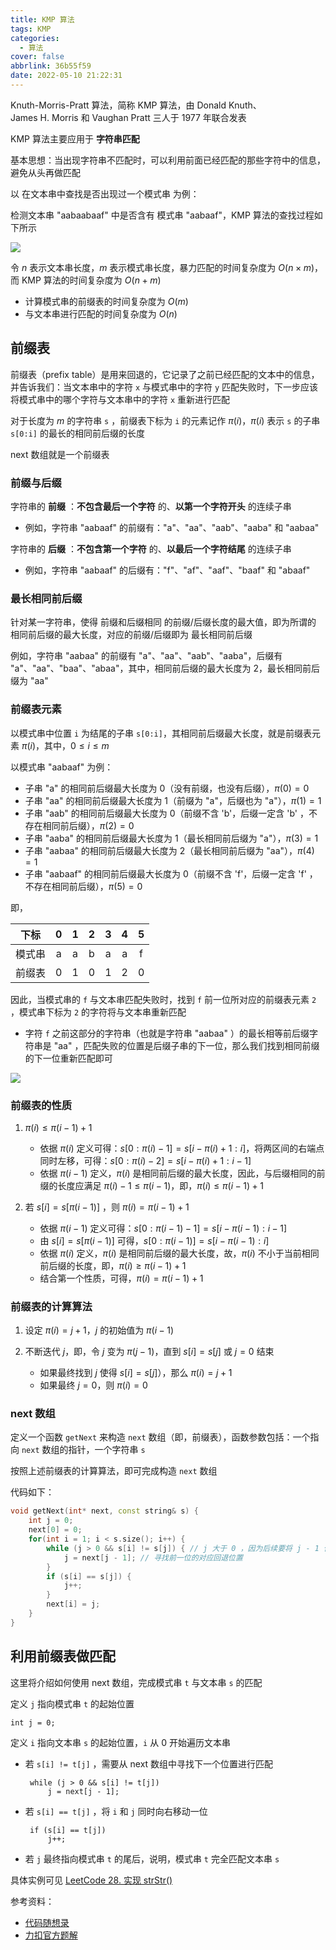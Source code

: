 ```yaml
---
title: KMP 算法
tags: KMP
categories:
  - 算法
cover: false
abbrlink: 36b55f59
date: 2022-05-10 21:22:31
---
```


Knuth-Morris-Pratt 算法，简称 KMP 算法，由 Donald Knuth、James H. Morris 和 Vaughan Pratt 三人于 1977 年联合发表

KMP 算法主要应用于 **字符串匹配**

基本思想：当出现字符串不匹配时，可以利用前面已经匹配的那些字符中的信息，避免从头再做匹配

以 在文本串中查找是否出现过一个模式串 为例：

检测文本串 "aabaabaaf" 中是否含有 模式串 "aabaaf"，KMP 算法的查找过程如下所示

![](https://code-thinking.cdn.bcebos.com/gifs/KMP%E7%B2%BE%E8%AE%B21.gif)

[^_^]:

    - 若采用暴力匹配，即，首先检查以第一个字符 'a' 开头的子串是否可以与 "aabaaf" 相匹配，发现子串 "aabaab" 的第二个 'b' 无法与 "aabaaf" 对应位置上的 'f' 匹配，于是，重新检查字符串 "aabaabaaf" 中以第二个字符 'a' 开头的子串是否可以与 "aabaaf" 相匹配，依此类推
    - 若采用 KMP 算法，当发现子串 "aabaab" 的第二个 'b' 无法与 "aabaaf" 对应位置上的 'f' 匹配时，会利用此前已经匹配的子串 "aabaa" 的信息，以确定下一步的匹配起点


<!-- 
可以看出，如果暴力匹配，会当发现不匹配时，需要对模式串从头开始匹配，但如果使用 KMP ，就不会从头匹配，而是从上次已经匹配的内容开始匹配，即，找到模式串中下标为 2 的字符 'b' 继续开始匹配 -->

令 $n$ 表示文本串长度，$m$ 表示模式串长度，暴力匹配的时间复杂度为 $O(n \times m)$，而 KMP 算法的时间复杂度为 $O(n + m)$
 - 计算模式串的前缀表的时间复杂度为 $O(m)$
 - 与文本串进行匹配的时间复杂度为 $O(n)$


## 前缀表

前缀表（prefix table）是用来回退的，它记录了之前已经匹配的文本中的信息，并告诉我们：当文本串中的字符 `x` 与模式串中的字符 `y` 匹配失败时，下一步应该将模式串中的哪个字符与文本串中的字符 `x` 重新进行匹配

[^_^]: 被注释掉了

    例如，文本串字符 `b` 与模式串 `f` 不匹配时，前缀表会告知，应将模式串中的 `b` 与文本串的 `b` 进行匹配
    - 因为模式串字符 `f` 前面的 "aa" 与文本串字符 `b` 前面的 "aa" 是匹配的，而模式串字符 `b` 前面也有一个 "aa" ，因此，模式串字符 `b` 前面的 "aa" 也可以与文本串字符 `b` 前面的 "aa" 相匹配，故而可以将这两个 "aa" 进行匹配，并检查 "aa" 后面的对应字符是否匹配

    对应的，这也就是前缀表的工作原理：匹配失败位置前一位的前缀表元素，记录了匹配成功子串（`"aabaa"`）的最长相同前后缀（`"aa"`）的长度（`2`），该长度对应的位置，即为下一步匹配的起点（将模式串下标为 `2` 的字符与文本串的 `b` 匹配）

<!-- 前缀表中，下标为 `i` 的元素，记录了 “ 在模式串里边，以下标 `i` 结束的子串有多大长度的相同前缀后缀，即，相同前后缀的最大长度 ” -->

对于长度为 $m$ 的字符串 `s` ，前缀表下标为 `i` 的元素记作 $\pi (i)$，$\pi (i)$ 表示 `s` 的子串 `s[0:i]` 的最长的相同前后缀的长度

next 数组就是一个前缀表

### 前缀与后缀

字符串的 **前缀** ：**不包含最后一个字符** 的、**以第一个字符开头** 的连续子串
 - 例如，字符串 "aabaaf" 的前缀有："a"、"aa"、"aab"、"aaba" 和 "aabaa"

字符串的 **后缀** ：**不包含第一个字符** 的、**以最后一个字符结尾** 的连续子串
 - 例如，字符串 "aabaaf" 的后缀有："f"、"af"、"aaf"、"baaf" 和 "abaaf"

### 最长相同前后缀

针对某一字符串，使得 前缀和后缀相同 的前缀/后缀长度的最大值，即为所谓的 相同前后缀的最大长度，对应的前缀/后缀即为 最长相同前后缀

例如，字符串 "aabaa" 的前缀有 "a"、"aa"、"aab"、"aaba"，后缀有 "a"、"aa"、"baa"、"abaa"，其中，相同前后缀的最大长度为 2，最长相同前后缀为 "aa"


### 前缀表元素

以模式串中位置 `i` 为结尾的子串 `s[0:i]`，其相同前后缀最大长度，就是前缀表元素 $\pi (i)$，其中，$0 \le i \le m$

以模式串 "aabaaf" 为例：

 - 子串 "a" 的相同前后缀最大长度为 0（没有前缀，也没有后缀），$\pi (0) = 0$
 - 子串 "aa" 的相同前后缀最大长度为 1（前缀为 "a"，后缀也为 "a"），$\pi (1) = 1$
 - 子串 "aab" 的相同前后缀最大长度为 0（前缀不含 'b'，后缀一定含 'b' ，不存在相同前后缀），$\pi (2) = 0$
 - 子串 "aaba" 的相同前后缀最大长度为 1（最长相同前后缀为 "a"），$\pi (3) = 1$
 - 子串 "aabaa" 的相同前后缀最大长度为 2（最长相同前后缀为 "aa"），$\pi (4) = 1$
 - 子串 "aabaaf" 的相同前后缀最大长度为 0（前缀不含 'f'，后缀一定含 'f' ，不存在相同前后缀），$\pi (5) = 0$

即，

| 下标 | 0 | 1 | 2 | 3 | 4 | 5 |
| :-: | :-: | :-: | :-: | :-: | :-: | :-: |
| 模式串 | a | a | b | a | a | f |
| 前缀表 | 0 | 1 | 0 | 1 | 2 | 0 |

因此，当模式串的 `f` 与文本串匹配失败时，找到 `f` 前一位所对应的前缀表元素 `2` ，模式串下标为 `2` 的字符将与文本串重新匹配
 - 字符 `f` 之前这部分的字符串（也就是字符串 "aabaa" ）的最长相等前后缀字符串是 "aa" ，匹配失败的位置是后缀子串的下一位，那么我们找到相同前缀的下一位重新匹配即可

![](https://code-thinking.cdn.bcebos.com/gifs/KMP%E7%B2%BE%E8%AE%B22.gif)


### 前缀表的性质

1. $\pi (i) \le \pi (i - 1) + 1$
    - 依据 $\pi (i)$ 定义可得：$s[0 : \pi(i) - 1] = s[i - \pi(i) + 1 : i]$，将两区间的右端点同时左移，可得：$s[0: \pi (i) - 2] = s[i - \pi(i) + 1: i - 1]$
    - 依据 $\pi (i - 1)$ 定义，$\pi (i)$ 是相同前后缀的最大长度，因此，与后缀相同的前缀的长度应满足 $\pi (i) - 1 \le \pi (i - 1)$，即，$\pi (i) \le \pi (i - 1) + 1$

2. 若 $s[i] = s[\pi (i - 1)]$ ，则 $\pi (i) = \pi (i - 1) + 1$
     - 依据 $\pi (i - 1)$ 定义可得：$s[0: \pi (i - 1) - 1] = s[i - \pi(i - 1) : i - 1]$
     - 由 $s[i] = s[\pi (i - 1)]$ 可得，$s[0: \pi (i - 1)] = s[i - \pi(i - 1) : i]$
     - 依据 $\pi (i)$ 定义，$\pi (i)$ 是相同前后缀的最大长度，故，$\pi (i)$ 不小于当前相同前后缀的长度，即，$\pi (i) \ge \pi (i - 1) + 1$
     - 结合第一个性质，可得，$\pi (i) = \pi (i - 1) + 1$

<!-- ![计算前缀表的算法原理，源于力扣官方题解](AL-KMP算法/principle.png) -->

### 前缀表的计算算法

1. 设定 $\pi (i) = j + 1$，$j$ 的初始值为 $\pi(i-1)$

2. 不断迭代 $j$，即，令 $j$ 变为 $\pi (j - 1)$，直到 $s[i]=s[j]$ 或 $j = 0$ 结束
    - 如果最终找到 $j$ 使得 $s[i] = s[j]$），那么 $\pi(i) = j + 1$
    - 如果最终 $j = 0$，则 $\pi (i) = 0$


### next 数组

定义一个函数 `getNext` 来构造 `next` 数组（即，前缀表），函数参数包括：一个指向 `next` 数组的指针，一个字符串 `s`

按照上述前缀表的计算算法，即可完成构造 `next` 数组

代码如下：

```cpp
void getNext(int* next, const string& s) {
    int j = 0;
    next[0] = 0;
    for(int i = 1; i < s.size(); i++) {
        while (j > 0 && s[i] != s[j]) { // j 大于 0 ，因为后续要将 j - 1 作为下标
            j = next[j - 1]; // 寻找前一位的对应回退位置
        }
        if (s[i] == s[j]) {
            j++;
        }
        next[i] = j;
    }
}
```

## 利用前缀表做匹配

这里将介绍如何使用 next 数组，完成模式串 `t` 与文本串 `s` 的匹配

定义 `j` 指向模式串 `t` 的起始位置

    int j = 0;

定义 `i` 指向文本串 `s` 的起始位置，`i` 从 0 开始遍历文本串


 - 若 `s[i] != t[j]` ，需要从 next 数组中寻找下一个位置进行匹配

        while (j > 0 && s[i] != t[j])
            j = next[j - 1];

 - 若 `s[i] == t[j]` ，将 `i` 和 `j` 同时向右移动一位

        if (s[i] == t[j])
            j++;

 - 若 `j` 最终指向模式串 `t` 的尾后，说明，模式串 `t` 完全匹配文本串 `s`

具体实例可见 [LeetCode 28. 实现 strStr()](https://jiankychen.github.io/posts/8f083358)


参考资料：
 - [代码随想录](https://www.programmercarl.com/0028.%E5%AE%9E%E7%8E%B0strStr.html)
 - [力扣官方题解](https://leetcode.cn/problems/implement-strstr/solution/shi-xian-strstr-by-leetcode-solution-ds6y/)